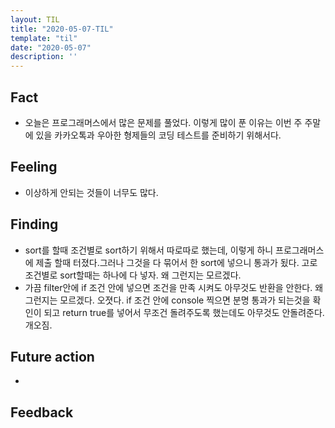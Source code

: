 ```yaml
---
layout: TIL
title: "2020-05-07-TIL"
template: "til"
date: "2020-05-07"
description: ''
---
```



## Fact

- 오늘은 프로그래머스에서 많은 문제를 풀었다. 이렇게 많이 푼 이유는 이번 주 주말에 있을 카카오톡과 우아한 형제들의 코딩 테스트를 준비하기 위해서다. 

## Feeling

- 이상하게 안되는 것들이 너무도 많다.

## Finding

- sort를 할때 조건별로 sort하기 위해서 따로따로 했는데, 이렇게 하니 프로그래머스에 제출 할때 터졌다.그러나 그것을 다 묶어서 한 sort에 넣으니 통과가 됬다. 고로 조건별로 sort할때는 하나에 다 넣자. 왜 그런지는 모르겠다.
- 가끔 filter안에 if 조건 안에 넣으면 조건을 만족 시켜도 아무것도 반환을 안한다. 왜 그런지는 모르겠다. 오졋다. if 조건 안에 console 찍으면 분명 통과가 되는것을 확인이 되고 return true를 넣어서 무조건 돌려주도록 했는데도 아무것도 안돌려준다. 개오짐.

## Future action

- 

## Feedback
